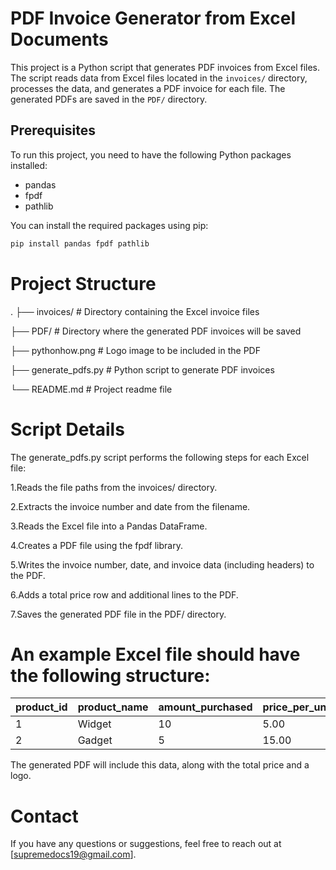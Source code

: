 # PDF Invoice Generator from Excel Documents

This project is a Python script that generates PDF invoices from Excel files. The script reads data from Excel files located in the `invoices/` directory, processes the data, and generates a PDF invoice for each file. The generated PDFs are saved in the `PDF/` directory.

## Prerequisites

To run this project, you need to have the following Python packages installed:

- pandas
- fpdf
- pathlib

You can install the required packages using pip:

```bash
pip install pandas fpdf pathlib
```

# Project Structure
.
├── invoices/           # Directory containing the Excel invoice files

├── PDF/                # Directory where the generated PDF invoices will be saved

├── pythonhow.png       # Logo image to be included in the PDF

├── generate_pdfs.py    # Python script to generate PDF invoices

└── README.md           # Project readme file


# Script Details

The generate_pdfs.py script performs the following steps for each Excel file:

1.Reads the file paths from the invoices/ directory.

2.Extracts the invoice number and date from the filename.

3.Reads the Excel file into a Pandas DataFrame.

4.Creates a PDF file using the fpdf library.

5.Writes the invoice number, date, and invoice data (including headers) to the PDF.

6.Adds a total price row and additional lines to the PDF.

7.Saves the generated PDF file in the PDF/ directory.

# An example Excel file should have the following structure:

| product_id | product_name | amount_purchased | price_per_unit | total_price |
|------------|--------------|------------------|----------------|-------------|
| 1          | Widget       | 10               | 5.00           | 50.00       |
| 2          | Gadget       | 5                | 15.00          | 75.00       |

The generated PDF will include this data, along with the total price and a logo.

# Contact
If you have any questions or suggestions, feel free to reach out at [supremedocs19@gmail.com].

